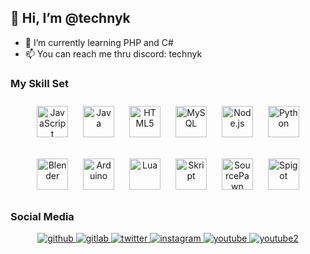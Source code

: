 ## 👋 Hi, I’m @technyk
- 🌱 I’m currently learning PHP and C#
- 📫 You can reach me thru discord: technyk

### My Skill Set  

<div align="center">  
<a href="https://www.javascript.com/" target="_blank"><img style="margin: 10px" src="https://profilinator.rishav.dev/skills-assets/javascript-original.svg" alt="JavaScript" height="50" /></a>
<a href="https://www.java.com/" target="_blank"><img style="margin: 10px" src="https://profilinator.rishav.dev/skills-assets/java-original-wordmark.svg" alt="Java" height="50" /></a>
<a href="https://en.wikipedia.org/wiki/HTML5" target="_blank"><img style="margin: 10px" src="https://profilinator.rishav.dev/skills-assets/html5-original-wordmark.svg" alt="HTML5" height="50" /></a>
<a href="https://www.mysql.com/" target="_blank"><img style="margin: 10px" src="https://profilinator.rishav.dev/skills-assets/mysql-original-wordmark.svg" alt="MySQL" height="50" /></a>
<a href="https://nodejs.org/" target="_blank"><img style="margin: 10px" src="https://profilinator.rishav.dev/skills-assets/nodejs-original-wordmark.svg" alt="Node.js" height="50" /></a>
<a href="https://www.python.org/" target="_blank"><img style="margin: 10px" src="https://profilinator.rishav.dev/skills-assets/python-original.svg" alt="Python" height="50" /></a>
  
<a href="https://www.blender.org/" target="_blank"><img style="margin: 10px" src="https://profilinator.rishav.dev/skills-assets/blender_community_badge_white.svg" alt="Blender" height="50" /></a>
<a href="https://www.arduino.cc/" target="_blank"><img style="margin: 10px" src="https://profilinator.rishav.dev/skills-assets/arduino.png" alt="Arduino" height="50" /></a>
<a href="https://www.lua.org/" target="_blank"><img style="margin: 10px" src="https://upload.wikimedia.org/wikipedia/commons/thumb/c/cf/Lua-Logo.svg/200px-Lua-Logo.svg.png" alt="Lua" height="50" /></a>
<a href="https://github.com/SkriptLang" target="_blank"><img style="margin: 10px" src="https://avatars.githubusercontent.com/u/39464898?s=200&v=4" alt="Skript" height="50" /></a>
<a href="https://github.com/alliedmodders/sourcepawn" target="_blank"><img style="margin: 10px" src="https://github.com/technyk/technyk/assets/54066232/7bfc1dd3-9bd6-4066-ba26-e77de542b3ba" alt="SourcePawn" height="50" /></a>
<a href="https://www.spigotmc.org/" target="_blank"><img style="margin: 10px" src="https://static.spigotmc.org/img/spigot.png" alt="Spigot" height="50" /></a>
</div>


### Social Media

<div align="center">
<a href="https://github.com/technyk" target="_blank">
<img src=https://img.shields.io/badge/github-%2324292e.svg?&style=for-the-badge&logo=github&logoColor=white alt=github style="margin-bottom: 5px;" />
</a>
<a href="https://gitlab.com/technyk" target="_blank">
<img src=https://img.shields.io/badge/gitlab-330F63.svg?&style=for-the-badge&logo=gitlab&logoColor=white alt=gitlab style="margin-bottom: 5px;" />
</a>
<a href="https://twitter.com/technykdev" target="_blank">
<img src=https://img.shields.io/badge/twitter-%2300acee.svg?&style=for-the-badge&logo=twitter&logoColor=white alt=twitter style="margin-bottom: 5px;" />
</a>
<a href="https://instagram.com/technykdev" target="_blank">
<img src=https://img.shields.io/badge/instagram-%23000000.svg?&style=for-the-badge&logo=instagram&logoColor=white alt=instagram style="margin-bottom: 5px;" />
</a>
<a href="https://www.youtube.com/technyk" target="_blank">
<img src=https://img.shields.io/badge/youtube-%23EE4831.svg?&style=for-the-badge&logo=youtube&logoColor=white alt=youtube style="margin-bottom: 5px;" />
</a>  
<a href="https://www.youtube.com/channel/UCipxRmpUQpJsG9gvVMIOXmw" target="_blank">
<img src=https://img.shields.io/badge/youtube_2-%23EE4831.svg?&style=for-the-badge&logo=youtube&logoColor=white alt=youtube2 style="margin-bottom: 5px;" />
</a>  

</div>  
